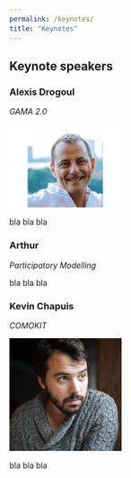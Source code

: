 ```yaml
---
permalink: /keynotes/
title: "Keynotes"
---
```


## Keynote speakers

### Alexis Drogoul 

*GAMA 2.0*

<img src="../_includes/alexisdrogoul432-2.jpg" width="200">

bla bla bla

### Arthur

*Participatory Modelling*

bla bla bla

### Kevin Chapuis 

*COMOKIT*

<img src="../_includes/KevinChapuis.jpg" width="200">

bla bla bla
